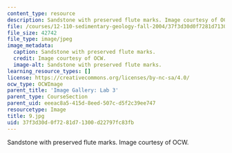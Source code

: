 ```yaml
---
content_type: resource
description: Sandstone with preserved flute marks. Image courtesy of OCW.
file: /courses/12-110-sedimentary-geology-fall-2004/37f3d30d0f7281d71300d22797fc83fb_9.jpg
file_size: 42742
file_type: image/jpeg
image_metadata:
  caption: Sandstone with preserved flute marks.
  credit: Image courtesy of OCW.
  image-alt: Sandstone with preserved flute marks.
learning_resource_types: []
license: https://creativecommons.org/licenses/by-nc-sa/4.0/
ocw_type: OCWImage
parent_title: 'Image Gallery: Lab 3'
parent_type: CourseSection
parent_uid: eeeac8a5-415d-8eed-507c-d5f2c39ee747
resourcetype: Image
title: 9.jpg
uid: 37f3d30d-0f72-81d7-1300-d22797fc83fb
---
```

Sandstone with preserved flute marks. Image courtesy of OCW.